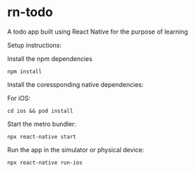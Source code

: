 # rn-todo
A todo app built using React Native for the purpose of learning


Setup instructions:

Install the npm dependencies

`npm install`

Install the coressponding native dependencies:

For iOS:

`cd ios && pod install`

Start the metro bundler:

`npx react-native start`

Run the app in the simulator or physical device:

`npx react-native run-ios`
